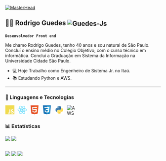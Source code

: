 [![MasterHead](https://firebasestorage.googleapis.com/v0/b/flexi-coding.appspot.com/o/dempgi7-520f8d5f-63d4-4453-8822-dbc149ae27f8.gif?alt=media&token=91c0c7b2-93c3-4029-b011-1a8703c5730d)](https://armaanii.github.io/portfolioOnline/)

## 👨‍💻 Rodrigo Guedes <img align="center" alt="Guedes-Js" height="30" width="40" src="https://icongr.am/clarity/accessibility-1.svg?size=128&color=ffffff">

**`Desenvolvedor Front end`**

Me chamo Rodrigo Guedes, tenho 40 anos e sou natural de São Paulo. Concluí o ensino médio no Colegio Objetivo, com o curso técnico em informática. Conclui a Graduação em Sistema da Informação na Universidade Cidade São Paulo.

- 💻 Hoje Trabalho como Engenheiro de Sistema Jr. no Itaú.
- 📚 Estudando Python e AWS.

---

### 🤖 Linguagens e Tecnologias

<img 
    align="left" 
    alt="JS"
    title="JS" 
    width="30px" 
    style="padding-right: 10px;" 
    src="https://raw.githubusercontent.com/devicons/devicon/master/icons/javascript/javascript-plain.svg" 
/>
<img 
    align="left" 
    alt="REACT"
    title="REACT" 
    width="30px" 
    style="padding-right: 10px;" 
    src="https://raw.githubusercontent.com/devicons/devicon/master/icons/react/react-original.svg" 
/>
<img 
    align="left" 
    alt="HTML"
    title="HTML5" 
    width="30px" 
    style="padding-right: 10px;" 
    src="https://raw.githubusercontent.com/devicons/devicon/master/icons/html5/html5-original.svg" 
/>
<img 
    align="left" 
    alt="CSS"
    title="CSS3" 
    width="30px" 
    style="padding-right: 10px;" 
    src="https://raw.githubusercontent.com/devicons/devicon/master/icons/css3/css3-original.svg" 
/>
<img 
    align="left" 
    alt="PYTHON"
    title="PYTHON" 
    width="30px" 
    style="padding-right: 10px;" 
    src="https://raw.githubusercontent.com/devicons/devicon/master/icons/python/python-original.svg" 
/>
<img 
    align="left" 
    alt="AWS"
    title="AWS" 
    width="30px" 
    style="padding-right: 10px;" 
    src="https://cdn.jsdelivr.net/gh/devicons/devicon@latest/icons/amazonwebservices/amazonwebservices-plain-wordmark.svg" 
/>
<br/>
<br/>

### 📊 Estatísticas

<div>
  <img height="180em" src="https://github-readme-stats.vercel.app/api?username=Armaanii&show_icons=true&theme=radical&include_all_commits=true&count_private=true"/>
   <img height="180em" src="https://github-readme-stats.vercel.app/api/top-langs/?username=Armaanii&layout=compact&langs_count=16&theme=radical"/>
</div>

##

<div> 
  <a href="https://www.instagram.com/roarmani/" target="_blank"><img src="https://img.shields.io/badge/-Instagram-%23E4405F?style=for-the-badge&logo=instagram&logoColor=white" target="_blank"></a>
  <a href = "mailto:roh.guedes@gmail.com"><img src="https://img.shields.io/badge/-Gmail-%23333?style=for-the-badge&logo=gmail&logoColor=white" target="_blank"></a>
  <a href="https://www.linkedin.com/in/rodrigo-guedes-38897ab3" target="_blank"><img src="https://img.shields.io/badge/-LinkedIn-%230077B5?style=for-the-badge&logo=linkedin&logoColor=white" target="_blank"></a> 
</div>
